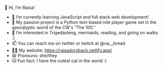 👋 Hi, I’m Raisa!
- 🧠 I’m currently learning JavaScript and full stack web development!
- 🌱 My passion project is a Python text-based role player game set in the apocalyptic world of the CW's "The 100."
- 👀 I’m interested in Trigedasleng, mermaids, reading, and going on walks :)
- 📫 You can reach me on twitter or twitch at @rai__bread
- 👨‍💻 My website: https://raisadorzback.netlify.app/
- 😄 Pronouns: she/they
- 🐱 Fun fact: I have the cutest cat in the world :)
